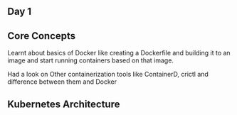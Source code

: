 ## Day 1

## Core Concepts

Learnt about basics of Docker like creating a Dockerfile and building it to an image and start running containers based on that image.

Had a look on Other containerization tools like ContainerD, crictl and difference between them and Docker

## Kubernetes Architecture

